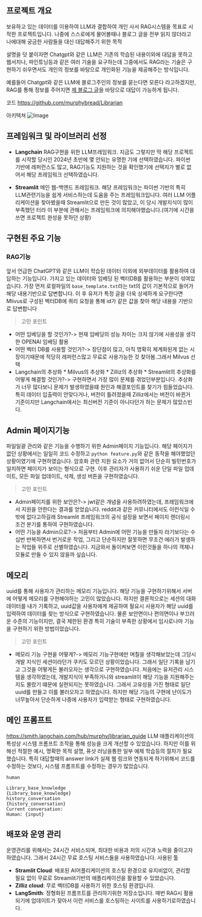## 프로젝트 개요
보유하고 있는 데이터를 이용하여 LLM과 결합하여 개인 사서 RAG시스템을 목표로 시작한 프로젝트입니다. 나중에 스스로에게 물어볼때나 블로그 글을 전부 읽지 않더라고 나에대해 궁금한 사람들을 대신 대답해주기 위한 목적

설명을 덧 붙이자면 Chatgpt와 같은  LLM은 기존의 학습된 내용이외에 대답을 못하고 웹서치나, 파인튜닝등과 같은 여러 기술을 요구하는데 그중에서도 RAG라는 기술은 구현하기 쉬우면서도 개인의 정보를 바탕으로 개인화된 기능을 제공해주는 방식입니다.

예를들어 Chatgpt와 같은 LLM에 블로그주인의 정보를 묻는다면 모른다 라고하겠지만, RAG를 통해 정보를 주어지면 [제 블로그 글](https://www.murphybooks.me/)을 바탕으로 대답이 가능하게 됩니다.


코드
https://github.com/murphybread/Librarian

아키텍쳐
![Image](https://github.com/user-attachments/assets/f01b12d2-3bdd-49e5-a508-9eb94f408631)





## 프레임워크 및 라이브러리 선정

- **Langchain**
RAG구현을 위한 LLM프레임워크.
지금도 그렇지만 막 해당 프로젝트를 시작할 당시인 2024년 초반에 몇 안되는 유명한 기에 선택하였습니다. 파이썬 기반에 레퍼런스도 많고, RAG기능도 지원하는 것을 확인했기에 선택지가 별로 없어서 해당 프레임워크 선택하였습니다.

- **Streamlit**
메인 웹-백엔드 프레임워크.
해당 프레임워크는 파이썬 기반의 특히 LLM관련기능을 쉽게 서비스하는데 도움을 주는 프레임워크입니다. 여러 LLM 어플리케이션을 찾아봤을때 Streamlit으로 만든 것이 많았고, 이 당시 개발지식이 많이 부족했던 터라 이 부분에 관해서는 프레임워크에 의지해야했습니다.(여기에 시간을 쓰면 프로젝트 완성을 못하던 상황)



## 구현된  주요 기능

### RAG기능
앞서 언급한 ChatGPT와 같은 LLM이 학습된 데이터 이외에 외부데이터를 활용하여 대답하는 기능입니다.
가지고 있는 데이터와 임베딩 된 벡터DB를 활용하는 부분이 섞여있습니다.
가장 먼저 로컬파일의 `base_template.txt`라는 txt의 값이 기본적으로 들어가 해당 내용기반으로 답변합니다. 이 후 유저가 특정 글을 더욱 상세하게 요구한다면 Mlivus로 구성된 벡터DB에 쿼리 요청을 통해 id가 같은 값을 찾아 해당 내용을 기반으로 답변합니다

> 고민 포인트
- 어떤 임베딩을 할 것인가?-> 현재 임베딩의 성능 차이는 크지 않기에 사용성을 생각한 OPENAI 임베딩 활용
- 어떤 벡터 DB를 사용할 것인가?-> 장단점이 많고, 아직 명확히 체계화된게 없는 시장이기때문에 적당히 레퍼런스많고 무료로 사용가능한 것 찾아봄.그래서 Milvus 선택
- Langchain의 추상화 * Milvus의 추상화 * Zilliz의 추상화 * Streamlit의 추상화를 어떻게 해결할 것인가?-> 구현하면서 가장 많이 문제를 겪었던부분입니다. 추상화가 너무 많다보니 문제가 발생하였을떄 원인과 해결포인트를 찾기가 힘들었습니다. 특히 데이터 입출력이 안맞다거나, 버전이 틀려졌을때 Zilliz에서는 버전이 바뀐거 기준이지만 Langchain에서는 최신버전 기준이 아니다던가 하는 문제가 많았스빈다.


## Admin 페이지기능
파일일괄 관리와 같은 기능을 수행하기 위한 Admin페이지 기능입니다. 
해당 페이지가 없던 상황에서는 일일히 코드 수정하고 `python feature.py`와 같은 동작을 해야했었던 상황이였기에 구현하였습니다. 암호화 관련 지원 요소가 거의 없어서 단순히 빌민번호가 일치하면 페이지가 보이는 형식으로 구현. 이후 관리자가 사용하기 쉬운 단일 파일 업데이트, 모든 파일 업데이트, 삭제, 생성 버튼을 구현하였습니다. 

>고민 포인트
- Admin페이지를 위한 보안은?-> jwt같은 개념을 사용하려하였는데, 프레임워크에서 지원을 안한다는 결과를 얻었습니다. reddit과 같은 커뮤니티에서도 이런식일 수 밖에 없다고하길래 Streamlit 프레임워크의 공식 설정을 보면서 페이지 렌더링시 조건 분기를 통하여 구현하였습니다.
- 어떤 기능을 Admin으로?-> 처음부터 Admin에 어떤 기능을 만들자 라기보다는 수십번 반복하면서 번거로운 작업, 그리고 단순하지만 잘못하면 무조건 에러가 발생하는 작업들 위주로 선별하였습니다. 지금와서 돌이켜보면 이런것들을 하나의 객체나 모듈로 만들 수 있지 않을까 싶습니다.

## 메모리
uuid를 통해 사용자가 관리하는 메모리 기능입니다.
해당 기능을 구현하기위해서 서버에 어떻게 메모리를 구현해야하는 고민이 많았습니다. 하지만 결론적으로는 세션의 대화데이터를 내가 기록하고, uuid값을 사용자에게 제공하여 필요시 사용자가 해당 uuid를 입력하여 데이터를 찾는 방식으로 구현하였습니다. 물론 보안면이나 편의면이나 부끄러운 수준의 기능이지만, 결국 제한된 환경 특히 기술이 부족한 상황에서 임시로나마 기능을 구현하기 위한 방법이었습니다.

> 고민 포인트
- 메모리 기능 구현을 어떻게?-> 메모리 기능구현에만 며칠을 생각해보았는데 그당시 개발 지식인 세션이라던가 쿠키도 모르던 상황이었습니다. 그래서 일단 기록을 남기고 그것을 어떻게든 불러오자는 생각으로 구현하였습니다. 처음에는 유저관리 시스템을 생각하였는데, 개발지식이 부족하거니와 streamlit이 해당 기능을 지원해주는지도 몰랐기 떄문에 실현되지는 못하였습니다. 그래서 고유성을 가진 형태로 일단 uuid를 만들고 이를 불러오자고 하였습니다. 하지만 해당 기능의 구현에 난이도가 너무높아서 단순하게 나중에 사용자가 입력받는 형태로 구현하였습니다. 

## 메인 프롬프트
https://smith.langchain.com/hub/murphy/librarian_guide
LLM 애플리케이션의 특성상 시스템 프롬프트 조작을 통해 성능을 크게 개선할 수 있었습니다. 하지만 이를 위해선 적절한 예시, 명확한 목적 설명, 퓨샷 러닝을통한 일부 예제 학습등의 절차가 필요했습니다. 특히 대답할때의 answer link가 실제 웹 링크와 연동되게 하기위해서 코드를 수정하는 것보다, 시스템 프롬프트를 수정하는 경우가 많았습니다.
```
human

Library_base_knowledge
{Library_base_knowledge}
history_conversation
{history_conversation}
Current conversation:
Human: {input}
```



## 배포와 운영 관리
운영관리를 위해서는 24시간 서비스되며, 최대한 비용과 저의 시간과 노력을 줄이고자 하였습니다. 그래서 24시간 무료 호스팅 서비스들을 사용하였습니다.
사용된 툴
- **Stramlit Cloud**: 배포된 AI어플리케이션의 호스팅 환경으로 유지비없이, 관리할 필요 없이 무료로 Streamlit기반의 애플리케이션을 활용할 수 있었습니다.
- **Zilliz cloud**: 무로 벡터DB를 사용하기 위한 호스팅 환경입니다.
- **LangSmith**: 정형화된 프롬프트를 관리하기위한 저장소입니다. 매번 RAG시 활용되기에 업데이트가 잦아서 이런 서비스를 호스팅하는 사이트를 사용하기로하였습니다.


